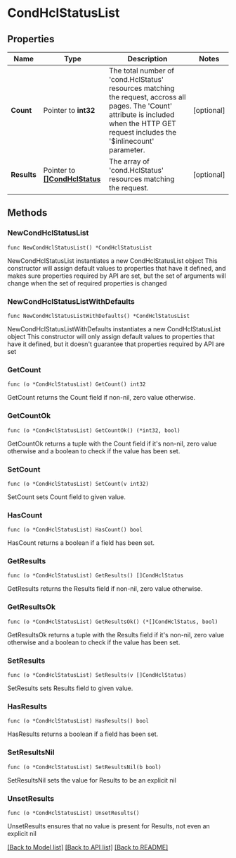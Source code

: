 # CondHclStatusList

## Properties

Name | Type | Description | Notes
------------ | ------------- | ------------- | -------------
**Count** | Pointer to **int32** | The total number of &#39;cond.HclStatus&#39; resources matching the request, accross all pages. The &#39;Count&#39; attribute is included when the HTTP GET request includes the &#39;$inlinecount&#39; parameter. | [optional] 
**Results** | Pointer to [**[]CondHclStatus**](CondHclStatus.md) | The array of &#39;cond.HclStatus&#39; resources matching the request. | [optional] 

## Methods

### NewCondHclStatusList

`func NewCondHclStatusList() *CondHclStatusList`

NewCondHclStatusList instantiates a new CondHclStatusList object
This constructor will assign default values to properties that have it defined,
and makes sure properties required by API are set, but the set of arguments
will change when the set of required properties is changed

### NewCondHclStatusListWithDefaults

`func NewCondHclStatusListWithDefaults() *CondHclStatusList`

NewCondHclStatusListWithDefaults instantiates a new CondHclStatusList object
This constructor will only assign default values to properties that have it defined,
but it doesn't guarantee that properties required by API are set

### GetCount

`func (o *CondHclStatusList) GetCount() int32`

GetCount returns the Count field if non-nil, zero value otherwise.

### GetCountOk

`func (o *CondHclStatusList) GetCountOk() (*int32, bool)`

GetCountOk returns a tuple with the Count field if it's non-nil, zero value otherwise
and a boolean to check if the value has been set.

### SetCount

`func (o *CondHclStatusList) SetCount(v int32)`

SetCount sets Count field to given value.

### HasCount

`func (o *CondHclStatusList) HasCount() bool`

HasCount returns a boolean if a field has been set.

### GetResults

`func (o *CondHclStatusList) GetResults() []CondHclStatus`

GetResults returns the Results field if non-nil, zero value otherwise.

### GetResultsOk

`func (o *CondHclStatusList) GetResultsOk() (*[]CondHclStatus, bool)`

GetResultsOk returns a tuple with the Results field if it's non-nil, zero value otherwise
and a boolean to check if the value has been set.

### SetResults

`func (o *CondHclStatusList) SetResults(v []CondHclStatus)`

SetResults sets Results field to given value.

### HasResults

`func (o *CondHclStatusList) HasResults() bool`

HasResults returns a boolean if a field has been set.

### SetResultsNil

`func (o *CondHclStatusList) SetResultsNil(b bool)`

 SetResultsNil sets the value for Results to be an explicit nil

### UnsetResults
`func (o *CondHclStatusList) UnsetResults()`

UnsetResults ensures that no value is present for Results, not even an explicit nil

[[Back to Model list]](../README.md#documentation-for-models) [[Back to API list]](../README.md#documentation-for-api-endpoints) [[Back to README]](../README.md)


